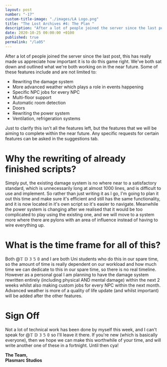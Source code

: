 ```yaml
---
layout: post
number: "-17"
custom-title-image: "./images/LA Logo.png"
title: "The Lost Archives #4: The Plan "
description: "After a lot of people joined the server since the last post, this has really made us appreciate how important it is to do this game right. We've both sat down and outlined what we're both working on in the near future. Some of these features include and are not limited to:"
date: 2020-10-25 00:00:00 +0100
published: true
permalink: "/la05"
---
```

After a lot of people joined the server since the last post, this has really made us appreciate how important it is to do this game right. We've both sat down and outlined what we're both working on in the near future. Some of these features include and are not limited to:
- Rewriting the damage system
- More advanced weather which plays a role in events happening
- Specific NPC jobs for every NPC
- Multi-floor support
- Automatic room detection
- Doors
- Rewriting the power system
- Ventilation, refrigeration systems

Just to clarify this isn't all the features left, but the features that we will be aiming to complete within the near future. Any specific requests for certain features can be asked in the ⁠suggestions tab. 

# Why the rewriting of already finished scripts?

Simply put, the existing damage system is no where near to a satisfactory standard, which is unnecessarily long at almost 1000 lines, and is difficult to use and implement. So rather than just writing it as I go, I'm going to plan it out this time and make sure it's efficient and still has the same functionality, and it is now located in it's own script so it's easier to navigate. Meanwhile the power system is changing after we realised that it would be too complicated to play using the existing one, and we will move to a system more where there are pylons with an area of influence instead of having to wire everything up.

# What is the time frame for all of this?

Both @𝕋 𝔻 𝟛 𝟝 𝟘 and I are both Uni students who do this in our spare time, so the amount of time is really dependent on our workload and how much time we can dedicate to this in our spare time, so there is no real timeline. However as a personal goal I am planning to have the damage system rewritten entirely (including physical AND mental damage) within the next 2 weeks whilst also making custom jobs for every NPC within the next month. Advanced weather is more of a quality of life update (and whilst important) will be added after the other features.

# Sign Off

Not a lot of technical work has been done by myself this week, and I can't speak for @𝕋 𝔻 𝟛 𝟝 𝟘 so I'll leave it there. If you're new (which is basically everyone), then we hope we can make this worthwhile of your time, and will write another one of these in a fortnight. Until then cya!

**The Team,**\
**Plasmarc Studios**